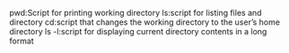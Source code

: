 pwd:Script for printing working directory
ls:script for listing files and directory
cd:script that changes the working directory to the user’s home directory
ls -l:script for displaying current directory contents in a long format
